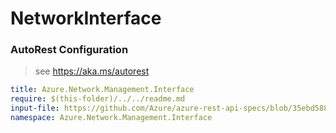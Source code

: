 # NetworkInterface
### AutoRest Configuration
> see https://aka.ms/autorest

``` yaml
title: Azure.Network.Management.Interface
require: $(this-folder)/../../readme.md
input-file: https://github.com/Azure/azure-rest-api-specs/blob/35ebd5881bab5377e72b90e0c241fc598da95d4f/specification/network/resource-manager/Microsoft.Network/stable/2019-11-01/networkInterface.json
namespace: Azure.Network.Management.Interface
```
